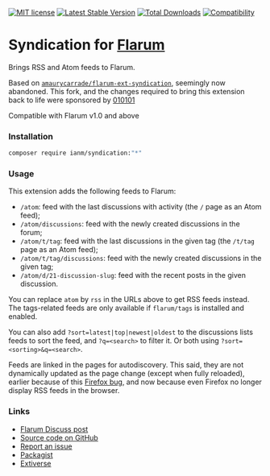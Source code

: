 [![MIT license](https://img.shields.io/static/v1?label=license&message=CeCILL-B&color=blue)](https://github.com/imorland/syndication/blob/master/LICENSE)
[![Latest Stable Version](https://img.shields.io/packagist/v/ianm/syndication.svg)](https://packagist.org/packages/ianm/syndication)
[![Total Downloads](https://img.shields.io/packagist/dt/ianm/syndication.svg)](https://packagist.org/packages/ianm/syndication)
[![Compatibility](https://flarum-badge-api.davwheat.dev/v1/compat-latest/ianm/syndication)](https://flarum-badge-api.davwheat.dev/v1/compat-latest/fof/drafts)

# Syndication for [Flarum](https://flarum.org)

Brings RSS and Atom feeds to Flarum.

Based on [`amaurycarrade/flarum-ext-syndication`](https://github.com/AmauryCarrade/flarum-ext-syndication), seemingly now abandoned.  This fork, and the changes required to bring this extension back to life were sponsored by [010101](https://discuss.flarum.org/u/010101)

Compatible with Flarum v1.0 and above

### Installation

```bash
composer require ianm/syndication:"*"
```

### Usage

This extension adds the following feeds to Flarum:

- `/atom`: feed with the last discussions with activity (the `/` page as an Atom feed);
- `/atom/discussions`: feed with the newly created discussions in the forum;
- `/atom/t/tag`: feed with the last discussions in the given tag (the `/t/tag` page as an Atom feed);
- `/atom/t/tag/discussions`: feed with the newly created discussions in the given tag;
- `/atom/d/21-discussion-slug`: feed with the recent posts in the given discussion.

You can replace `atom` by `rss` in the URLs above to get RSS feeds instead. The tags-related feeds are only available if `flarum/tags` is installed and enabled.

You can also add `?sort=latest|top|newest|oldest` to the discussions lists feeds to sort the feed, and `?q=<search>` to filter it. Or both using `?sort=<sorting>&q=<search>`.

Feeds are linked in the pages for autodiscovery. This said, they are not dynamically updated as the page change (except when fully reloaded), earlier because of this [Firefox bug](https://bugzilla.mozilla.org/show_bug.cgi?id=380639), and now because even Firefox no longer display RSS feeds in the browser.

### Links

- [Flarum Discuss post](https://discuss.flarum.org/d/)
- [Source code on GitHub](https://github.com/imorland/syndication)
- [Report an issue](https://github.com/imorland/syndication)
- [Packagist](https://packagist.org/packages/ianm/syndication)
- [Extiverse](https://extiverse.com/extension/ianm/syndication)
